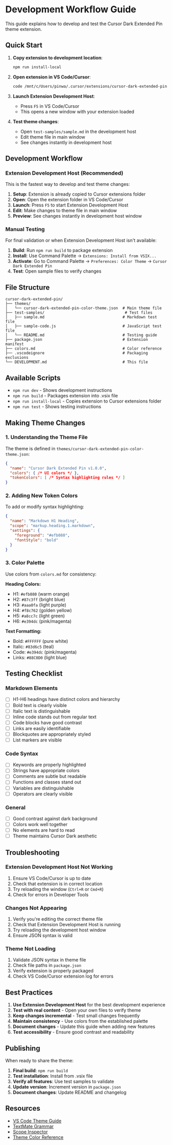 # Development Workflow Guide

This guide explains how to develop and test the Cursor Dark Extended Pin theme extension.

## Quick Start

1. **Copy extension to development location**:
   ```bash
   npm run install-local
   ```

2. **Open extension in VS Code/Cursor**:
   ```bash
   code /mnt/c/Users/pinwa/.cursor/extensions/cursor-dark-extended-pin
   ```

3. **Launch Extension Development Host**:
   - Press `F5` in VS Code/Cursor
   - This opens a new window with your extension loaded

4. **Test theme changes**:
   - Open `test-samples/sample.md` in the development host
   - Edit theme file in main window
   - See changes instantly in development host

## Development Workflow

### Extension Development Host (Recommended)

This is the fastest way to develop and test theme changes:

1. **Setup**: Extension is already copied to Cursor extensions folder
2. **Open**: Open the extension folder in VS Code/Cursor
3. **Launch**: Press `F5` to start Extension Development Host
4. **Edit**: Make changes to theme file in main window
5. **Preview**: See changes instantly in development host window

### Manual Testing

For final validation or when Extension Development Host isn't available:

1. **Build**: Run `npm run build` to package extension
2. **Install**: Use Command Palette → `Extensions: Install from VSIX...`
3. **Activate**: Go to Command Palette → `Preferences: Color Theme` → `Cursor Dark Extended Pin`
4. **Test**: Open sample files to verify changes

## File Structure

```
cursor-dark-extended-pin/
├── themes/
│   └── cursor-dark-extended-pin-color-theme.json  # Main theme file
├── test-samples/                                   # Test files
│   ├── sample.md                                  # Markdown test file
│   ├── sample-code.js                             # JavaScript test file
│   └── README.md                                  # Testing guide
├── package.json                                   # Extension manifest
├── colors.md                                      # Color reference
├── .vscodeignore                                  # Packaging exclusions
└── DEVELOPMENT.md                                 # This file
```

## Available Scripts

- `npm run dev` - Shows development instructions
- `npm run build` - Packages extension into .vsix file
- `npm run install-local` - Copies extension to Cursor extensions folder
- `npm run test` - Shows testing instructions

## Making Theme Changes

### 1. Understanding the Theme File

The theme is defined in `themes/cursor-dark-extended-pin-color-theme.json`:

```json
{
  "name": "Cursor Dark Extended Pin v1.0.0",
  "colors": { /* UI colors */ },
  "tokenColors": [ /* Syntax highlighting rules */ ]
}
```

### 2. Adding New Token Colors

To add or modify syntax highlighting:

```json
{
  "name": "Markdown H1 Heading",
  "scope": "markup.heading.1.markdown",
  "settings": {
    "foreground": "#efb080",
    "fontStyle": "bold"
  }
}
```

### 3. Color Palette

Use colors from `colors.md` for consistency:

**Heading Colors:**
- H1: `#efb080` (warm orange)
- H2: `#87c3ff` (bright blue)
- H3: `#aaa0fa` (light purple)
- H4: `#f8c762` (golden yellow)
- H5: `#a8cc7c` (light green)
- H6: `#e394dc` (pink/magenta)

**Text Formatting:**
- Bold: `#FFFFFF` (pure white)
- Italic: `#83d6c5` (teal)
- Code: `#e394dc` (pink/magenta)
- Links: `#88C0D0` (light blue)

## Testing Checklist

### Markdown Elements
- [ ] H1-H6 headings have distinct colors and hierarchy
- [ ] Bold text is clearly visible
- [ ] Italic text is distinguishable
- [ ] Inline code stands out from regular text
- [ ] Code blocks have good contrast
- [ ] Links are easily identifiable
- [ ] Blockquotes are appropriately styled
- [ ] List markers are visible

### Code Syntax
- [ ] Keywords are properly highlighted
- [ ] Strings have appropriate colors
- [ ] Comments are subtle but readable
- [ ] Functions and classes stand out
- [ ] Variables are distinguishable
- [ ] Operators are clearly visible

### General
- [ ] Good contrast against dark background
- [ ] Colors work well together
- [ ] No elements are hard to read
- [ ] Theme maintains Cursor Dark aesthetic

## Troubleshooting

### Extension Development Host Not Working
1. Ensure VS Code/Cursor is up to date
2. Check that extension is in correct location
3. Try reloading the window (`Ctrl+R` or `Cmd+R`)
4. Check for errors in Developer Tools

### Changes Not Appearing
1. Verify you're editing the correct theme file
2. Check that Extension Development Host is running
3. Try reloading the development host window
4. Ensure JSON syntax is valid

### Theme Not Loading
1. Validate JSON syntax in theme file
2. Check file paths in `package.json`
3. Verify extension is properly packaged
4. Check VS Code/Cursor extension log for errors

## Best Practices

1. **Use Extension Development Host** for the best development experience
2. **Test with real content** - Open your own files to verify theme
3. **Keep changes incremental** - Test small changes frequently
4. **Maintain consistency** - Use colors from the established palette
5. **Document changes** - Update this guide when adding new features
6. **Test accessibility** - Ensure good contrast and readability

## Publishing

When ready to share the theme:

1. **Final build**: `npm run build`
2. **Test installation**: Install from .vsix file
3. **Verify all features**: Use test samples to validate
4. **Update version**: Increment version in `package.json`
5. **Document changes**: Update README and changelog

## Resources

- [VS Code Theme Guide](https://code.visualstudio.com/api/extension-guides/color-theme)
- [TextMate Grammar](https://macromates.com/manual/en/language_grammars)
- [Scope Inspector](https://code.visualstudio.com/api/language-extensions/syntax-highlight-guide#scope-inspector)
- [Theme Color Reference](https://code.visualstudio.com/api/references/theme-color)